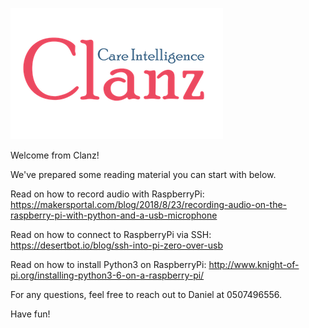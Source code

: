 ![Logo of the project](https://github.com/DanielGorlo/clanz-hackathon/raw/master/icon-small.png)

Welcome from Clanz!

We've prepared some reading material you can start with below.

Read on how to record audio with RaspberryPi:
https://makersportal.com/blog/2018/8/23/recording-audio-on-the-raspberry-pi-with-python-and-a-usb-microphone

Read on how to connect to RaspberryPi via SSH:
https://desertbot.io/blog/ssh-into-pi-zero-over-usb

Read on how to install Python3 on RaspberryPi:
http://www.knight-of-pi.org/installing-python3-6-on-a-raspberry-pi/

For any questions, feel free to reach out to Daniel at 0507496556.


Have fun!
